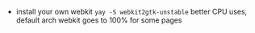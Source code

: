 - install your own webkit
  `yay -S webkit2gtk-unstable`
  better CPU uses, default arch webkit goes to 100% for some pages

